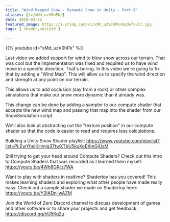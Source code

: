 ```yaml
---
title: "Wind Mapped Snow - Dynamic Snow in Unity - Part 6"
aliases: [/v/xMd_uzV0hPk/]
date: 2018-03-22
featured_image: https://i.ytimg.com/vi/xMd_uzV0hPk/mqdefault.jpg
tags: [ shader,unity3d ]

---
```


{{% youtube id="xMd_uzV0hPk" %}}

Last video we added support for wind to blow snow across our terrain. That was cool but the implementation was fixed and required us to have wind move in a specific direction. That's boring. In this video we're going to fix that by adding a "Wind Map". This will allow us to specify the wind direction and strength at any point on our terrain.

This allows us to add occlusion (say from a rock) or other complex simulations that make our snow more dynamic than it already was.

This change can be done by adding a sampler to our compute shader that accepts the new wind map and passing that map into the shader from our SnowSimulation script.

We'll also look at abstracting out the "texture position" in our compute shader so that the code is easier to read and requires less calculations.

Building a Unity Snow Shader playlist: https://www.youtube.com/playlist?list=PLEwYhelKHmig37twXTbU5ksXeEXmGjUsM

Still trying to get your head around Compute Shaders? Check out this intro to Compute Shaders that was recorded as I learned them myself: https://youtu.be/4Wh8GRrz7WA

Want to play with shaders in realtime? Shadertoy has you covered! This makes learning shaders and exploring what other people have made really easy. Check out a sample shader we made on Shadertoy here: https://youtu.be/Y2IADn-wAZM

Join the World of Zero Discord channel to discuss development of games and other software or to share your projects and get feedback: https://discord.gg/hU5Kq2u